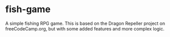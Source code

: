 # fish-game
A simple fishing RPG game.
This is based on the Dragon Repeller project on freeCodeCamp.org,
but with some added features and more complex logic.
